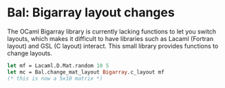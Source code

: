 # Bal: Bigarray layout changes

The OCaml Bigarray library is currently lacking functions to let you switch layouts,
which makes it difficult to have libraries such as Lacaml (Fortran layout) and GSL
(C layout) interact. This small library provides functions to change layouts.

```ocaml
let mf = Lacaml.D.Mat.random 10 5
let mc = Bal.change_mat_layout Bigarray.c_layout mf
(* this is now a 5x10 matrix *) 
```


